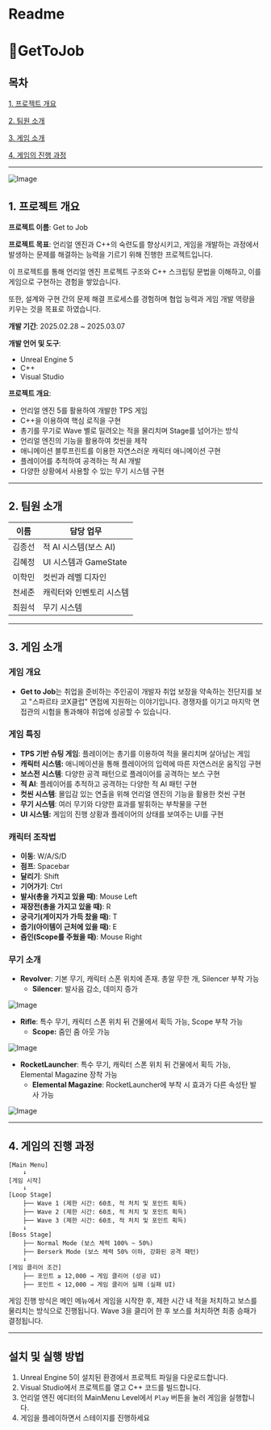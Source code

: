# Readme

# 💼GetToJob

## 목차

[1. 프로젝트 개요](https://www.notion.so/1-1aeca671e93980bb8c23d30613ba71b8?pvs=21) 

[2. 팀원 소개](https://www.notion.so/2-1aeca671e939803eb4bde9d8c9752736?pvs=21) 

[3. 게임 소개](https://www.notion.so/3-1aeca671e93980adbab5d230dbdb509a?pvs=21) 

[4. 게임의 진행 과정](https://www.notion.so/4-1aeca671e939802896a6df7d04ae43bf?pvs=21) 

---

![Image](https://github.com/user-attachments/assets/a4d5d4c7-2371-439b-9dbb-6d56a988ca17)

## 1. 프로젝트 개요

**프로젝트 이름**: Get to Job

**프로젝트 목표**:
언리얼 엔진과 C++의 숙련도를 향상시키고, 게임을 개발하는 과정에서 발생하는 문제를 해결하는 능력을 기르기 위해 진행한 프로젝트입니다.

이 프로젝트를 통해 언리얼 엔진 프로젝트 구조와 C++ 스크립팅 문법을 이해하고, 이를 게임으로 구현하는 경험을 쌓았습니다.

또한, 설계와 구현 간의 문제 해결 프로세스를 경험하며 협업 능력과 게임 개발 역량을 키우는 것을 목표로 하였습니다.

**개발 기간**: 2025.02.28 ~ 2025.03.07

**개발 언어 및 도구**:

- Unreal Engine 5
- C++
- Visual Studio

**프로젝트 개요**:

- 언리얼 엔진 5를 활용하여 개발한 TPS 게임
- C++을 이용하여 핵심 로직을 구현
- 총기를 무기로 Wave 별로 밀려오는 적을 물리치며 Stage를 넘어가는 방식
- 언리얼 엔진의 기능을 활용하여 컷씬을 제작
- 애니메이션 블루프린트를 이용한 자연스러운 캐릭터 애니메이션 구현
- 플레이어를 추적하여 공격하는 적 AI 개발
- 다양한 상황에서 사용할 수 있는 무기 시스템 구현

---

## 2. 팀원 소개

| 이름 | 담당 업무 |
| --- | --- |
| 김종선 | 적 AI 시스템(보스 AI) |
| 김혜정 | UI 시스템과 GameState |
| 이학민 | 컷씬과 레벨 디자인 |
| 천세준 | 캐릭터와 인벤토리 시스템 |
| 최원석 | 무기 시스템 |

---

## 3. 게임 소개

### 게임 개요

- **Get to Job**는 취업을 준비하는 주인공이 개발자 취업 보장을 약속하는 전단지를 보고 "스파르타 코X클럽" 면접에 지원하는 이야기입니다. 경쟁자를 이기고 마지막 면접관의 시험을 통과해야 취업에 성공할 수 있습니다.

### 게임 특징

- **TPS 기반 슈팅 게임**: 플레이어는 총기를 이용하여 적을 물리치며 살아남는 게임
- **캐릭터 시스템:** 애니메이션을 통해 플레이어의 입력에 따른 자연스러운 움직임 구현
- **보스전 시스템**: 다양한 공격 패턴으로 플레이어를 공격하는 보스 구현
- **적 AI**: 플레이어를 추적하고 공격하는 다양한 적 AI 패턴 구현
- **컷씬 시스템**: 몰입감 있는 연출을 위해 언리얼 엔진의 기능을 활용한 컷씬 구현
- **무기 시스템**: 여러 무기와 다양한 효과를 발휘하는 부착물을 구현
- **UI 시스템:** 게임의 진행 상황과 플레이어의 상태를 보여주는 UI를 구현

### 캐릭터 조작법

- **이동**: W/A/S/D
- **점프**: Spacebar
- **달리기**: Shift
- **기어가기**: Ctrl
- **발사(총을 가지고 있을 때)**: Mouse Left
- **재장전(총을 가지고 있을 때)**: R
- **궁극기(게이지가 가득 찼을 때)**: T
- **줍기(아이템이 근처에 있을 때)**: E
- **줌인(Scope를 주웠을 때)**: Mouse Right

### 무기 소개

- **Revolver**: 기본 무기, 캐릭터 스폰 위치에 존재. 총알 무한 개, Silencer 부착 가능
    - **Silencer**: 발사음 감소, 데미지 증가
 
![Image](https://github.com/user-attachments/assets/4bc6ff3c-655a-4577-9665-54b878c9bc46)
    
- **Rifle**: 특수 무기, 캐릭터 스폰 위치 뒤 건물에서 획득 가능, Scope 부착 가능
    - **Scope:** 줌인 줌 아웃 가능

![Image](https://github.com/user-attachments/assets/9ce46185-8330-4013-b2ac-703517372eb0)

- **RocketLauncher**: 특수 무기, 캐릭터 스폰 위치 뒤 건물에서 획득 가능, Elemental Magazine 장착 가능
    - **Elemental Magazine**: RocketLauncher에 부착 시 효과가 다른 속성탄 발사 가능

![Image](https://github.com/user-attachments/assets/ddae6ff3-3679-4d94-b6df-6cf7d0b2897a)
    


---

## 4. 게임의 진행 과정

```
[Main Menu]
    ↓
[게임 시작]
    ↓
[Loop Stage]
    ├── Wave 1 (제한 시간: 60초, 적 처치 및 포인트 획득)
    ├── Wave 2 (제한 시간: 60초, 적 처치 및 포인트 획득)
    ├── Wave 3 (제한 시간: 60초, 적 처치 및 포인트 획득)
    ↓
[Boss Stage]
    ├── Normal Mode (보스 체력 100% ~ 50%)
    ├── Berserk Mode (보스 체력 50% 이하, 강화된 공격 패턴)
    ↓
[게임 클리어 조건]
    ├── 포인트 ≥ 12,000 → 게임 클리어 (성공 UI)
    ├── 포인트 < 12,000 → 게임 클리어 실패 (실패 UI)
```

게임 진행 방식은 메인 메뉴에서 게임을 시작한 후, 제한 시간 내 적을 처치하고 보스를 물리치는 방식으로 진행됩니다. Wave 3을 클리어 한 후 보스를 처치하면 최종 승패가 결정됩니다.

---

## 설치 및 실행 방법

1. Unreal Engine 5이 설치된 환경에서 프로젝트 파일을 다운로드합니다.
2. Visual Studio에서 프로젝트를 열고 C++ 코드를 빌드합니다.
3. 언리얼 엔진 에디터의 MainMenu Level에서 `Play` 버튼을 눌러 게임을 실행합니다.
4. 게임을 플레이하면서 스테이지를 진행하세요
